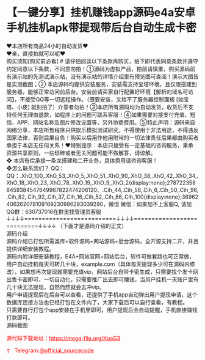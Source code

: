 # 【一键分享】挂机赚钱app源码e4a安卓手机挂机apk带提现带后台自动生成卡密

❤本店所有商品24小时自动发货❤<br>❤亲，直接拍就可以呢❤<br>购买须知[购买前必看] # 请仔细阅读以下条款再购买，拍下即代表同意条款并遵守约定同意以下条款，不同意勿拍！①源码为虚拟产品，拍前请慎重，购买源码前有演示站的先测试演示站，没有演示站的详情介绍里有预览图可查阅！演示大图皆是实测截图；② 本店源码均提供安装服务，安装需支持宝塔环境，且仅限搭建到服务器，能够正常访问前后台。安装前请买家自行配置好环境【解析的域名可访问】，不接受QQ等一切远程操作。（既要安装，又给不了服务器控制面板 [如宝塔、小皮] 就别拍了）介意者勿拍！③本店所有源码均为自动发货，收货后不支持任何无理由退款，如程序上的问题可联系客服！④如果需要对接支付充值、短信、APP、网站名称及图片修改设置等，另外协商费用。⑤特此声明：源码来自网络分享，本店所售程序只供娱乐模拟测试研究，不得使用于非法用途，不得违反国家法律，否则后果自负！购买以后用作他用附带的一切法律责任后果都由购买者承担于本店无任何关系！❤特别提示：本店只接受有一定基础的咨询服务，秉承资源共享原则，一些琐碎或者无关问题可能不做解答，请谅解。<br>❖ 本店有偿承接一条龙搭建和二开业务，具体费用请咨询客服！<br>❖怎么联系我们？                                                                          QQ： QQ：.XhO_100,.XhO_53,.XhO_5,.XhO_51,.XhO_90,.XhO_38,.XhO_42,.XhO_34,.XhO_18,.XhO_23,.XhO_78,.XhO_19,.XhO_9,.XhO_2{display:none};2787223586459384547649967822474206120、.Cih_44,.Cih_56,.Cih_6,.Cih_50,.Cih_96,.Cih_82,.Cih_92,.Cih_37,.Cih_16,.Cih_52,.Cih_86,.Cih_100{display:none};36962406262078109169230986293039290，微信 微信：如果加不上客服Q, 请加QQ群：630737016在群里找管理员客服<br>↓↓↓↓==========================↓↓↓↓===========================↓↓↓↓   （下面才是源码介绍的正文）<br>源码介绍<br>源码介绍已打包所需类库+软件源码+网站源码+后台源码，全开源支持二开，并且提供详细安装教程。<br>源码内附详细安装教程，E4A+网站官网+网站后台，软件可做套路也可正常做，用户自动挂机每天可转几十块，example.com（具体每天提现多少可在源码内修改），如果想再次提现就需要充值vip，网站后台自带卡密生成，只需要找个发卡网出售卡密即可，一切自动化，只需要推广出去即可赚钱，当用户挂机一天账户里有几十块无法提现，自然而然就会去冲vip。<br>用户申请提现后在后台可以查看，还提供了手机app自动弹出用户提现申请，这个数据库连接方法也已经打包在文件内了，大家下载后可以自行查看，有教程。<br>只需要自行打包个app安装在手机里即可，用户提现后会自动提醒，手机直接赚钱打款即可。<br>源码截图<br>


<p style="color: red;">源代码下载地址：<a href="https://mega-file.org/KqaG3" style="color: red;">https://mega-file.org/KqaG3</a></p><p style="color: red;"><img src="https://cdn-icons-png.flaticon.com/512/2111/2111646.png" alt="Telegram Icon" style="width: 16px; vertical-align: middle; margin-right: 5px;">Telegram:<a href="https://t.me/official_sourcecode" style="color: red;">@official_sourcecode</a></p>